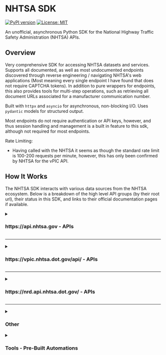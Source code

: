 # NHTSA SDK
[![PyPI version](https://badge.fury.io/py/nhtsa.svg)](https://badge.fury.io/py/nhtsa)
[![License: MIT](https://img.shields.io/badge/License-MIT-yellow.svg)](https://opensource.org/licenses/MIT)

An unofficial, asynchronous Python SDK for the National Highway Traffic Safety Administration (NHTSA) APIs.

## Overview

Very comprehensive SDK for accessing NHTSA datasets and services. Supports all documented, as well as most undocumented endpoints discovered through reverse engineering / navigating NHTSA's web applications (Most meaning every single endpoint I have found that does not require CAPTCHA tokens). In addition to pure wrappers for endpoints, this also provides tools for multi-step operations, such as retrieving all document URLs associated for a manufacturer communication number.

Built with `httpx` and `asyncio` for asynchronous, non-blocking I/O. Uses `pydantic` models for structured output.

Most endpoints do not require authentication or API keys, however, and thus session handling and management is a built in feature to this sdk, although not required for most endpoints.

Rate Limiting:
* Having called with the NHTSA it seems as though the standard rate limit is 100-200 requests per minute, however, this has only been confirmed by NHTSA for the vPIC API.
<!--
## Key Features

<details>
<summary>Expand to see Key Features</summary>

-   **Asynchronous:** Built with `httpx` and `asyncio` for non-blocking I/O.
-   **Comprehensive API Coverage:** Covers all specified API endpoints for Safety Ratings, Recalls, Investigations, Complaints, Manufacturer Communications, Car Seat Inspection Locator, VIN Decoding, Vehicle Crash Test Database, Biomechanics Test Database, Component Test Database, Crash Avoidance Test Database, **Safety Issues, Product Information (Vehicles, Tires, Equipment, Child Seats)**, Tag Lookup, and Web VIN Lookup.
-   **Structured Output:** Converts JSON, and handles parsing of text-based static files into easy-to-use Pydantic models.
-   **Modular Design:** Endpoints are organized into logical API modules (e.g., `recalls`, `vin_decoding`).
-   **Static File Handling:** Provides utilities to download static data files (CSV, PDF, ZIP) directly from NHTSA's static content servers.
-   **Session Management:** Internally manages HTTP sessions and cookies, although most NHTSA endpoints are stateless and do not require complex authentication.
-   **Robust Error Handling & Logging:** Integrates Python's `logging` module for verbose error reporting with stack traces and implements retry mechanisms for transient network issues.

</details>

## Installation

To get started, install the pip package from PyPI:

```bash
pip install nhtsa
```
-->
## How It Works

The NHTSA SDK interacts with various data sources from the NHTSA ecosystem. Below is a breakdown of the high level API groups (by their root url), their status in this SDK, and links to their official documentation pages if available.

<details>
<summary><h3>https://api.nhtsa.gov - APIs</h3></summary>

These APIs primarily use `https://api.nhtsa.gov`.
Most apis are documented at ([Official Link](https://www.nhtsa.gov/nhtsa-datasets-and-apis)). However, some endpoints here were accumulated through reverse engineering and are undocumented. Discovered by navigate applications such as [NHTSA's recall search tool](https://www.nhtsa.gov/recalls). These are noted below.

*   **Ratings API** ([Official Link](https://www.nhtsa.gov/nhtsa-datasets-and-apis#ratings))
    *   **Status: Supported**
    *   Methods for retrieving safety ratings by model year, make, model, and vehicle ID.
*   **Recalls Data & APIs** ([Official Link](https://www.nhtsa.gov/nhtsa-datasets-and-apis#recalls))
    *   **Status: Supported**
    *   Methods for querying recalls by vehicle parameters and campaign number. Also supports downloading associated static data files.
*   **Investigations Data** ([Official Link](https://www.nhtsa.gov/nhtsa-datasets-and-apis#investigations))
    *   **Status: Supported (for file metadata)**
    *   Provides metadata and methods for downloading raw investigation data files. The detailed structure of the data within the downloaded files is not modeled by Pydantic.
*   **Complaints Data & API** ([Official Link](https://www.nhtsa.gov/nhtsa-datasets-and-apis#complaints))
    *   **Status: Supported**
    *   Methods for querying complaints by vehicle parameters and ODI number. Also supports downloading associated static data files.
*   **Manufacturer Communications Data** ([Official Link](https://www.nhtsa.gov/nhtsa-datasets-and-apis#manufacturer-communications))
    *   **Status: Supported (for file metadata and TSB info)**
    *   Provides metadata and methods for downloading static manufacturer communication files (including dynamically generated PDF URLs). The detailed structure of the files themselves is not fully modeled.
*   **Car Seat Inspection Locator API** ([Official Link](https://www.nhtsa.gov/nhtsa-datasets-and-apis#car-seat-inspection-locator))
    *   **Status: Supported**
    *   Methods for finding car seat inspection stations by ZIP code, state, and geographical coordinates, with optional filters.
*   **Safety Issues API**
    *   **Status: Supported (Undocumented)**
    *   Methods for retrieving aggregated safety issues (complaints, recalls, investigations, manufacturer communications) by NHTSA ID or through general search.
*   **Products API**
    *   **Status: Supported (Undocumented)**
    *   A consolidated API for retrieving detailed information on various products. Includes methods for:
        *   **Vehicles:** Searching by YMMT (Year, Make, Model, Trim), by VIN (proxy endpoint with CAPTCHA limitation), and general search with extensive safety data.
        *   **Tires:** Searching by query string for safety issues and other attributes.
        *   **Equipment:** Searching by query string for safety issues and other attributes.
        *   **Child Seats:** Retrieving details, available use modes, and searching by query, weight, and height.
*   **Tag Lookup API**
    *   **Status: In Development (Undocumented - Stub - Requires CAPTCHA Token)**
    *   Provides a signature for license plate tag lookups, but calling it will raise a `NotImplementedError` as it requires a Google reCAPTCHA token.
*   **VIN Lookup Web API**
    *   **Status: In Development (Undocumented - Stub - Requires CAPTCHA Token)**
    *   Provides a signature for web-based VIN lookups, but calling it will raise a `NotImplementedError` as it requires a Google reCAPTCHA token.

</details>

---

<details>
<summary><h3>https://vpic.nhtsa.dot.gov/api/ - APIs</h3></summary>

These APIs primarily use `https://vpic.nhtsa.dot.gov/api/`.
In addition to these APIs, NHTSA also offers the full vPIC dataset as a downloadable .bak sql server backup file ([Official Link](https://vpic.nhtsa.dot.gov/api/)).
\* Useful if your application requires >100-200 requests per minute, which is the confirmed rate limit for the vPIC API.

*   **Decode VIN**
    *   **Status: Supported**
    *   Decodes a VIN into key-value pairs or a flat format.
*   **Decode VIN Extended**
    *   **Status: Supported**
    *   Decodes a VIN with additional NCSA-related information.
*   **Decode WMI**
    *   **Status: Supported**
    *   Provides information about a World Manufacturer Identifier.
*   **Get WMIs for Manufacturer**
    *   **Status: Supported**
    *   Retrieves WMIs associated with a given manufacturer or vehicle type.
*   **Get All Makes**
    *   **Status: Supported**
    *   Lists all vehicle makes in the vPIC dataset.
*   **Get Parts**
    *   **Status: Supported**
    *   Retrieves ORG information based on type, date range, and manufacturer.
*   **Get All Manufacturers**
    *   **Status: Supported**
    *   Lists all manufacturers, with optional filtering by manufacturer type.
*   **Get Manufacturer Details**
    *   **Status: Supported**
    *   Provides detailed information for specific manufacturers.
*   **Get Makes for Manufacturer by Manufacturer Name**
    *   **Status: Supported**
    *   Returns makes for a specified manufacturer.
*   **Get Makes for Manufacturer by Manufacturer Name and Year**
    *   **Status: Supported**
    *   Returns makes for a manufacturer within a specific model year range.
*   **Get Makes for Vehicle Type by Vehicle Type Name**
    *   **Status: Supported**
    *   Returns makes associated with a particular vehicle type.
*   **Get Vehicle Types for Make by Name**
    *   **Status: Supported**
    *   Returns vehicle types for a specified make name.
*   **Get Vehicle Types for Make by Id**
    *   **Status: Supported**
    *   Returns vehicle types for a specified make ID.
*   **Get Equipment Plant Codes**
    *   **Status: Supported**
    *   Retrieves assigned equipment plant codes.
*   **Get Models for Make**
    *   **Status: Supported**
    *   Returns models for a specified make.
*   **Get Models for MakeId**
    *   **Status: Supported**
    *   Returns models for a specified make ID.
*   **Get Models for Make and a combination of Year and Vehicle Type**
    *   **Status: Supported**
    *   Returns models filtered by make, model year, and vehicle type.
*   **Get Models for Make Id and a combination of Year and Vehicle Type**
    *   **Status: Supported**
    *   Returns models filtered by make ID, model year, and vehicle type.
*   **Get Vehicle Variables List**
    *   **Status: Supported**
    *   Lists all available vehicle-related variables.
*   **Get Vehicle Variable Values List**
    *   **Status: Supported**
    *   Lists all accepted values for a given variable.
*   **Decode VIN (flat format) in a Batch**
    *   **Status: Supported**
    *   Decodes multiple VINs in a single batch request.
*   **Get Canadian vehicle specifications**
    *   **Status: Supported**
    *   Retrieves Canadian vehicle dimension specifications.

If you are looking to use the backup file instead of the API, here is a code stub to get you started once you have restored the .bak file to a SQL Server instance:
```python
from datetime import datetime
import pyodbc # or aioodbc

# Connection details
connection_string = (
    "DRIVER={ODBC Driver 17 for SQL Server};"
    "SERVER=SERVER_NAME_GOES_HERE\\SQLEXPRESS;" # Update with your server name. Most likely you'll use a local SQL Express instance.
    "DATABASE=vPICList_Lite1;"
    "Trusted_Connection=yes;"
)

try:
    start_time = datetime.now()
    cnxn = pyodbc.connect(connection_string)
    cursor = cnxn.cursor()

    # Define values for the parameters you want to include
    vin_to_decode = '3GNAXLEG5TL174166'

    # @includePrivate bit = null -> pass True (for 1) or False (for 0), or None (for NULL)
    include_private_data = False  # This explicitly sets @includePrivate to 1 (True)
    # @year int = null -> pass None to rely on the stored procedure's internal year determination
    model_year_input = None
    # @includeAll bit = null -> pass True (for 1) or False (for 0), or None (for NULL)
    include_all_data = False      # This explicitly sets @includeAll to 1 (True)
    # @NoOutput bit = 0 -> pass False (for 0) to use the default behavior (return results)
    no_output_to_table = False   # This explicitly sets @NoOutput to 0 (False)

    # Call the stored procedure with all parameters in the correct order
    cursor.execute(
        "{CALL [dbo].[spVinDecode](?, ?, ?, ?, ?)}",
        vin_to_decode,
        include_private_data,
        model_year_input,
        include_all_data,
        no_output_to_table
    )

    # Fetch and print results
    results = cursor.fetchall()
    for row in results:
        print(row)
        # print(row[10])

    cursor.close()
    cnxn.close()
    end_time = datetime.now()
    duration = end_time - start_time
    print(f"Duration: {duration.total_seconds()} seconds")

except pyodbc.Error as ex:
    sqlstate = ex.args[0]
    print(f"Database error: {sqlstate}")
```

</details>

---

<details>
<summary><h3>https://nrd.api.nhtsa.dot.gov/ - APIs</h3></summary>

The base URL for these endpoints is `https://nrd.api.nhtsa.dot.gov/`.
These APIs access engineering data from various NHTSA research, test, and compliance programs.
Testing/usage for these endpoints is very limited.

*   **Vehicle Crash Test Database API** ([Official Link](https://nrd.api.nhtsa.dot.gov/nhtsa/vehicle/swagger-ui/index.html))
    *   **Status: In Development (Partial Pydantic Mapping)**
    *   Methods for accessing vehicle crash test documents, test results, vehicle models, occupant types, metadata, and detailed vehicle, restraint, occupant, multimedia, intrusion, instrumentation, and barrier information. Includes comprehensive search capabilities. The underlying Pydantic models are being refined to fully represent all complex nested structures.
*   **Biomechanics Test Database API** ([Official Link](https://nrd.api.nhtsa.dot.gov/nhtsa/biomechanics/swagger-ui/index.html))
    *   **Status: In Development (Placeholder Models)**
    *   Methods for accessing biomechanics test documents, test results, occupant types, metadata, and detailed test, restraint, multimedia, instrumentation, dummy occupant, and biological occupant information. Includes comprehensive search capabilities. The underlying Pydantic models are currently placeholders and require detailed definition.
*   **Component Test Database API** ([Official Link](https://nrd.api.nhtsa.dot.gov/swagger-ui/index.html) - points to root for component)
    *   **Status: In Development (Placeholder Models)**
    *   Methods for accessing component test documents, test results, occupant types, metadata, and detailed vehicle, test, multimedia, instrumentation, configuration, and component information. Includes comprehensive search capabilities. The underlying Pydantic models are currently placeholders and require detailed definition.
*   **Crash Avoidance Test Database API** ([Official Link](https://nrd.api.nhtsa.dot.gov/nhtsa/cadb/swagger-ui/index.html))
    *   **Status: In Development (Partial Pydantic Mapping)**
    *   Methods for accessing crash avoidance test data by ID and section, retrieving all test data, documents, and curve data. Includes comprehensive search capabilities. The underlying Pydantic models for nested data are being refined.
*   **NHTSA Database Code Library APIs** ([Official Link](https://nrd.api.nhtsa.dot.gov/swagger-ui/index.html) - shares root with component)
    *   **Status: In Development (Placeholder Models)**
    *   Methods for retrieving test performers, listing all codes, finding/listing models, listing by code name, finding filter classes, and decoding codes. The underlying Pydantic models are currently placeholders and require detailed definition.

</details>

---

<details>
<summary><h3>Other</h3></summary>

These are primarily links to external web pages, dashboards, or applications, and are **not direct programmatic APIs** for data retrieval. Interaction with these would generally involve web scraping or manual access, something not built out yet.

*   **NCSA Section** ([Official Link](https://www.nhtsa.gov/data/national-center-statistics-and-analysis)) and ([Official Link](https://cdan.dot.gov/))
    *   **Status: Missing / Out of Scope (Web Portal)**
    *   Links to various NCSA publications, data tools, traffic records, crash data systems, National Driver Register, Data Modernization Project, Regulatory Analysis, and "About NCSA." These are primarily interactive web portals and static reports, not direct data APIs.
*   **Recalls by Manufacturer Dashboard** ([Official Link](https://data.transportation.gov/Automobiles/NHTSA-Recalls-by-Manufacturer/mu99-t4jn))
    *   **Status: Missing / Out of Scope (External Dashboard)**
    *   An interactive dashboard hosted on data.transportation.gov.
*   **Takata Recall Completion Dashboard** ([Official Link](https://data.transportation.gov/Automobiles/Takata-Recall/8u28-hw9f))
    *   **Status: Missing / Out of Scope (External Dashboard)**
    *   Another interactive dashboard hosted on data.transportation.gov.
*   **Standing General Order on Crash Reporting** ([Official Link](https://www.nhtsa.gov/laws-regulations/standing-general-order-crash-reporting))
    *   **Status: Missing / Out of Scope (Web Page)**
    *   A regulatory document web page.
*   **Interpretation File Search** ([Official Link](https://www.nhtsa.gov/nhtsa-interpretation-file-search))
    *   **Status: Missing / Out of Scope (Web Page / Search Interface)**
    *   A web-based search interface for interpretation files.
*   **AV Test** ([Official Link](https://avtest.nhtsa.dot.gov/av-test/home))
    *   **Status: Missing / Out of Scope (External Application/Portal)**
    *   An external application or portal related to automated vehicle testing.
*   **Compliance Test Reports** ([Official Link](https://www.nhtsa.gov/compliance/))
    *   **Status: Missing / Out of Scope (Web Page / Search Interface)**
    *   A web page to search test reports.
*   **Research** ([Official Link](https://www.nhtsa.gov/research))
    *   **Status: Missing / Out of Scope (Web Page)**
    *   General research information page.

</details>

<details>
<summary><h3>Tools - Pre-Built Automations</h3></summary>

These are higher level tools that combine multiple API calls to perform more complex operations. They are built on top of the existing API modules.

*   **Get TSB by MFG Number & VIN**
    *   **Status: Supported**
    *   A tool to retrieve Technical Service Bulletins (TSBs) based on the manufacturer communication number and VIN.
*   **Get TSB by MFG Number**
    *   **Status: Not Supported**
    *   A tool to retrieve Technical Service Bulletins (TSBs) just based on the manufacturer communication number.

## Quick Example

<details id="minimal-example">
<summary>Super minimal example</summary>

Here is a super minimal example demonstrating how to decode a VIN.

```python
import asyncio
from src.nhtsa.client import NhtsaClient

async def main():
    client = NhtsaClient()
    print(f"\n--- VIN Decoding API: Decode VIN Batch ---")
    decoded_vin_batch = await client.vin_decoding.decode_vin_batch(data="3GNDA13D76S000000,2011; 5XYKT3A12CG000000")
    print(f"Decoded VIN Batch (first result): {decoded_vin_batch.results.model_dump_json(indent=2)}")

if __name__ == "__main__":
    asyncio.run(main())
```

</details>

## Project Structure

<details>
<summary>Expand to see the Project Structure</summary>

The project is organized to separate concerns, with a clear distinction between the client, API logic, and data models.

```
src/nhtsa/
├── __init__.py
├── client.py                      # Holds the main NhtsaClient, session, and base request logic
├── lib/                           # Shared utility files and common Pydantic models
│   ├── models.py                  # Common models like APIResponse, Meta, Pagination, Error
│   └── __init__.py
├── api/
│   ├── __init__.py
│   ├── biomechanics_test_database/
│   │       ├── index.py           # BiomechanicsTestDatabaseAPI class
│   │       └── models.py          # Pydantic models for biomechanics data
│   ├── car_seat_inspection_locator/
│   │       ├── index.py           # CarSeatInspectionLocatorAPI class
│   │       └── models.py          # Pydantic models for car seat inspection data
│   ├── complaints/
│   │       ├── index.py           # ComplaintsAPI class
│   │       └── models.py          # Pydantic models for complaint data
│   ├── component_test_database/
│   │       ├── index.py           # ComponentTestDatabaseAPI class
│   │       └── models.py          # Pydantic models for component test data
│   ├── crash_avoidance_test_database/
│   │       ├── index.py           # CrashAvoidanceTestDatabaseAPI class
│   │       └── models.py          # Pydantic models for crash avoidance data
│   ├── investigations/
│   │       ├── index.py           # InvestigationsAPI class
│   │       └── models.py          # Pydantic models for investigation data
│   ├── manufacturer_communications/
│   │       ├── index.py           # ManufacturerCommunicationsAPI class
│   │       └── models.py          # Pydantic models for manufacturer communication data
│   ├── nhtsa_database_code_library/
│   │       ├── index.py           # NhtsaDatabaseCodeLibraryAPI class
│   │       └── models.py          # Pydantic models for code library data
│   ├── products/                  # Consolidated for Vehicles, Tires, Equipment, Child Seats
│   │       ├── index.py           # ProductsAPI class
│   │       └── models.py          # Pydantic models for various product data
│   ├── recalls/
│   │       ├── index.py           # RecallsAPI class
│   │       └── models.py          # Pydantic models for recall data
│   ├── safetyservice/
│   │       ├── index.py           # SafetyServiceAPI class
│   │       └── models.py          # Pydantic models for safety rating data
│   ├── safety_issues/             # For aggregated safety issue queries
│   │       ├── index.py           # SafetyIssuesAPI class
│   │       └── models.py          # Pydantic models for safety issues data
│   ├── static_files/
│   │       ├── index.py           # StaticFilesAPI class for direct file downloads
│   │       └── models.py          # (Currently empty, or for static file metadata)
│   ├── tag_lookup/                # For license plate tag lookups (stubbed)
│   │       ├── index.py           # TagLookupAPI class
│   │       └── models.py          # (Empty - stubbed)
│   ├── tools/                     # Prebuilt tools for multi-step operations
│   │       └── index.py           # Source for the tools
│   ├── vehicle_crash_test_database/
│   │       ├── index.py           # VehicleCrashTestDatabaseAPI class
│   │       └── models.py          # Pydantic models for vehicle crash test data
│   ├── vin_decoding/
│   │       ├── index.py           # VinDecodingAPI class
│   │       └── models.py          # Pydantic models for VIN decoding data
│   └── vin_lookup_web/            # For web-based VIN lookups (stubbed)
│           ├── index.py           # VinLookupWebAPI class
│           └── models.py          # (Empty - stubbed)

```

</details>

## License

This project is licensed under the MIT License - see the `LICENSE` file for details.

## Contributions

Contributions are welcome! Please leave issues or pull requests on the GitHub repository.

Each logical grouping of endpoints is encapsulated in its own module within the `api/` directory. Each module contains:
* An `index.py` file that defines the main API class with methods for each endpoint.
* A `models.py` file that defines the Pydantic models for structured output.
* changes to the core client logic (e.g., session management, request handling) are made in `client.py`.

<!--
Publishing to PyPI:
```
Remove-Item .\dist\* -Recurse -Force
python -m build
python -m twine upload dist/*
```
-->